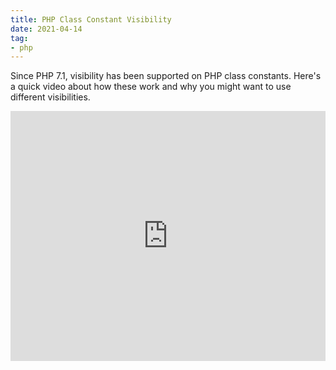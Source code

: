 ```yaml
---
title: PHP Class Constant Visibility
date: 2021-04-14
tag:
- php
---
```

Since PHP 7.1, visibility has been supported on PHP class constants.  Here's a quick video about how these work and why you might want to use different visibilities.

<iframe width="100%" height="400" src="https://www.youtube.com/embed/JqVI_5BqtHs" title="YouTube video player" frameborder="0" allow="accelerometer; autoplay; clipboard-write; encrypted-media; gyroscope; picture-in-picture" allowfullscreen></iframe>